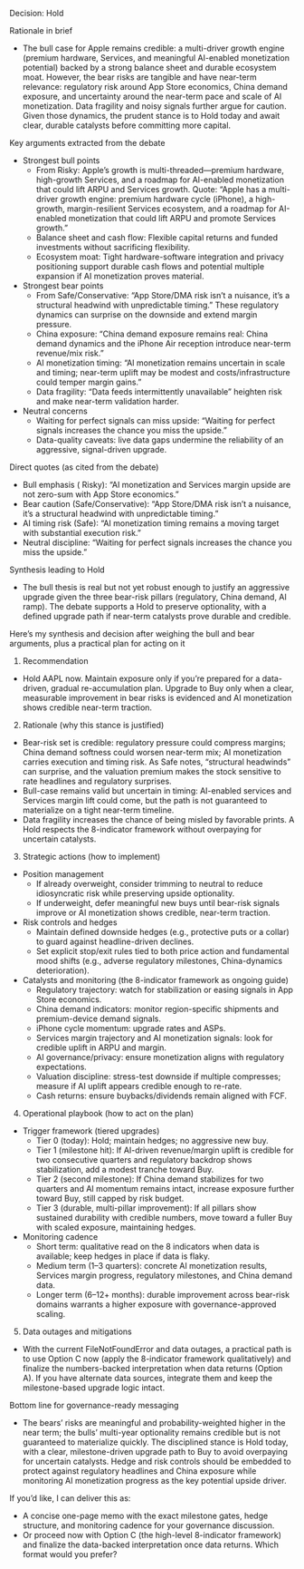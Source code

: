 Decision: Hold

Rationale in brief
- The bull case for Apple remains credible: a multi-driver growth engine (premium hardware, Services, and meaningful AI-enabled monetization potential) backed by a strong balance sheet and durable ecosystem moat. However, the bear risks are tangible and have near-term relevance: regulatory risk around App Store economics, China demand exposure, and uncertainty around the near-term pace and scale of AI monetization. Data fragility and noisy signals further argue for caution. Given those dynamics, the prudent stance is to Hold today and await clear, durable catalysts before committing more capital.

Key arguments extracted from the debate
- Strongest bull points
  - From Risky: Apple’s growth is multi-threaded—premium hardware, high-growth Services, and a roadmap for AI-enabled monetization that could lift ARPU and Services growth. Quote: “Apple has a multi-driver growth engine: premium hardware cycle (iPhone), a high-growth, margin-resilient Services ecosystem, and a roadmap for AI-enabled monetization that could lift ARPU and promote Services growth.”
  - Balance sheet and cash flow: Flexible capital returns and funded investments without sacrificing flexibility.
  - Ecosystem moat: Tight hardware-software integration and privacy positioning support durable cash flows and potential multiple expansion if AI monetization proves material.
- Strongest bear points
  - From Safe/Conservative: “App Store/DMA risk isn’t a nuisance, it’s a structural headwind with unpredictable timing.” These regulatory dynamics can surprise on the downside and extend margin pressure.
  - China exposure: “China demand exposure remains real: China demand dynamics and the iPhone Air reception introduce near-term revenue/mix risk.”
  - AI monetization timing: “AI monetization remains uncertain in scale and timing; near-term uplift may be modest and costs/infrastructure could temper margin gains.”
  - Data fragility: “Data feeds intermittently unavailable” heighten risk and make near-term validation harder.
- Neutral concerns
  - Waiting for perfect signals can miss upside: “Waiting for perfect signals increases the chance you miss the upside.”
  - Data-quality caveats: live data gaps undermine the reliability of an aggressive, signal-driven upgrade.

Direct quotes (as cited from the debate)
- Bull emphasis ( Risky): “AI monetization and Services margin upside are not zero-sum with App Store economics.” 
- Bear caution (Safe/Conservative): “App Store/DMA risk isn’t a nuisance, it’s a structural headwind with unpredictable timing.”
- AI timing risk (Safe): “AI monetization timing remains a moving target with substantial execution risk.”
- Neutral discipline: “Waiting for perfect signals increases the chance you miss the upside.”

Synthesis leading to Hold
- The bull thesis is real but not yet robust enough to justify an aggressive upgrade given the three bear-risk pillars (regulatory, China demand, AI ramp). The debate supports a Hold to preserve optionality, with a defined upgrade path if near-term catalysts prove durable and credible.

Here’s my synthesis and decision after weighing the bull and bear arguments, plus a practical plan for acting on it

1) Recommendation
- Hold AAPL now. Maintain exposure only if you’re prepared for a data-driven, gradual re-accumulation plan. Upgrade to Buy only when a clear, measurable improvement in bear risks is evidenced and AI monetization shows credible near-term traction.

2) Rationale (why this stance is justified)
- Bear-risk set is credible: regulatory pressure could compress margins; China demand softness could worsen near-term mix; AI monetization carries execution and timing risk. As Safe notes, “structural headwinds” can surprise, and the valuation premium makes the stock sensitive to rate headlines and regulatory surprises.
- Bull-case remains valid but uncertain in timing: AI-enabled services and Services margin lift could come, but the path is not guaranteed to materialize on a tight near-term timeline.
- Data fragility increases the chance of being misled by favorable prints. A Hold respects the 8-indicator framework without overpaying for uncertain catalysts.

3) Strategic actions (how to implement)
- Position management
  - If already overweight, consider trimming to neutral to reduce idiosyncratic risk while preserving upside optionality.
  - If underweight, defer meaningful new buys until bear-risk signals improve or AI monetization shows credible, near-term traction.
- Risk controls and hedges
  - Maintain defined downside hedges (e.g., protective puts or a collar) to guard against headline-driven declines.
  - Set explicit stop/exit rules tied to both price action and fundamental mood shifts (e.g., adverse regulatory milestones, China-dynamics deterioration).
- Catalysts and monitoring (the 8-indicator framework as ongoing guide)
  - Regulatory trajectory: watch for stabilization or easing signals in App Store economics.
  - China demand indicators: monitor region-specific shipments and premium-device demand signals.
  - iPhone cycle momentum: upgrade rates and ASPs.
  - Services margin trajectory and AI monetization signals: look for credible uplift in ARPU and margin.
  - AI governance/privacy: ensure monetization aligns with regulatory expectations.
  - Valuation discipline: stress-test downside if multiple compresses; measure if AI uplift appears credible enough to re-rate.
  - Cash returns: ensure buybacks/dividends remain aligned with FCF.

4) Operational playbook (how to act on the plan)
- Trigger framework (tiered upgrades)
  - Tier 0 (today): Hold; maintain hedges; no aggressive new buy.
  - Tier 1 (milestone hit): If AI-driven revenue/margin uplift is credible for two consecutive quarters and regulatory backdrop shows stabilization, add a modest tranche toward Buy.
  - Tier 2 (second milestone): If China demand stabilizes for two quarters and AI momentum remains intact, increase exposure further toward Buy, still capped by risk budget.
  - Tier 3 (durable, multi-pillar improvement): If all pillars show sustained durability with credible numbers, move toward a fuller Buy with scaled exposure, maintaining hedges.
- Monitoring cadence
  - Short term: qualitative read on the 8 indicators when data is available; keep hedges in place if data is flaky.
  - Medium term (1–3 quarters): concrete AI monetization results, Services margin progress, regulatory milestones, and China demand data.
  - Longer term (6–12+ months): durable improvement across bear-risk domains warrants a higher exposure with governance-approved scaling.

5) Data outages and mitigations
- With the current FileNotFoundError and data outages, a practical path is to use Option C now (apply the 8-indicator framework qualitatively) and finalize the numbers-backed interpretation when data returns (Option A). If you have alternate data sources, integrate them and keep the milestone-based upgrade logic intact.

Bottom line for governance-ready messaging
- The bears’ risks are meaningful and probability-weighted higher in the near term; the bulls’ multi-year optionality remains credible but is not guaranteed to materialize quickly. The disciplined stance is Hold today, with a clear, milestone-driven upgrade path to Buy to avoid overpaying for uncertain catalysts. Hedge and risk controls should be embedded to protect against regulatory headlines and China exposure while monitoring AI monetization progress as the key potential upside driver.

If you’d like, I can deliver this as:
- A concise one-page memo with the exact milestone gates, hedge structure, and monitoring cadence for your governance discussion.
- Or proceed now with Option C (the high-level 8-indicator framework) and finalize the data-backed interpretation once data returns. Which format would you prefer?